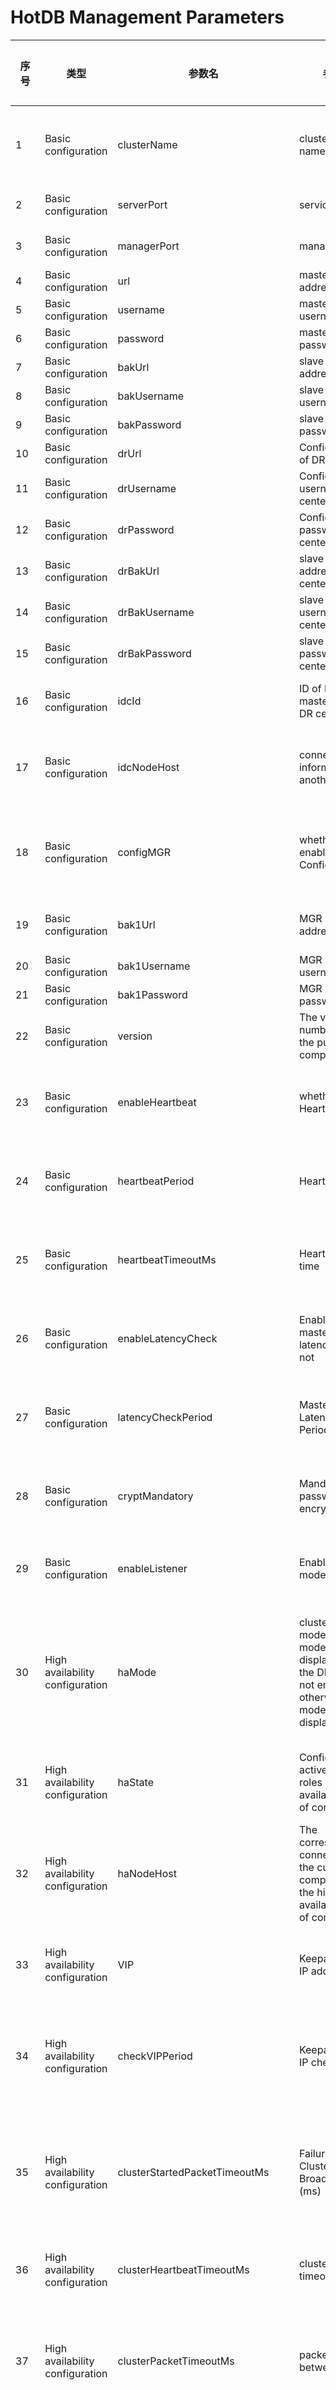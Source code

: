 # HotDB Management Parameters

| 序号 | 类型 | 参数名 | 参数说明 | 是否常见 | 参数详细说明 | 默认值 | 最小值 | 最大值 | RELOAD是否生效 | 支持版本 | 备注 |
|---|---|---|---|---|---|---|---|---|---|---|---|
| 1 | Basic  configuration | clusterName | cluster group name | Y | Specify  the name of the group added after cluster startup, and this parameter of the  compute nodes within the same cluster group shall be set identical, while  this parameter of the compute nodes of different cluster groups shall be set  different. | HotDB-Cluster | / | / | N | 2.5.0 | |
| 2 | Basic  configuration | serverPort | service port | Y | Service  port, through which you can log in to the compute node and execute relevant  SQL statements. | 3323 | 1 | 65535 | N | 2.4.3 | |
| 3 | Basic  configuration | managerPort | management  port | Y | Management  port, through which you can operate and monitor the service information  and statistical information fo the compute node. | 3325 | 1 | 65535 | N | 2.4.3 | |
| 4 | Basic  configuration | url | master  ConfigDB address | Y | Compute  node master ConfigDB adress | jdbc:mysql://192.168.200.1:3306/hotdb_config | / | / | Y | 2.4.3 | |
| 5 | Basic  configuration | username | master  ConfigDB username | Y | Compute  node master ConfigDB username | hotdb_config | / | / | Y | 2.4.3 | |
| 6 | Basic  configuration | password | master  ConfigDB password | Y | Compute  node master ConfigDB password | hotdb_config | / | / | Y | 2.4.3 | |
| 7 | Basic  configuration | bakUrl | slave  ConfigDB address | Y | Compute  node slave ConfigDB adress | jdbc:mysql://192.168.200.1:3306/hotdb_config | / | / | Y | 2.4.4 | |
| 8 | Basic  configuration | bakUsername | slave  ConfigDB username | Y | Compute  node slave ConfigDB username | hotdb_config | / | / | Y | 2.4.4 | |
| 9 | Basic  configuration | bakPassword | slave  ConfigDB password | Y | Compute  node slave ConfigDB password | hotdb_config | / | / | Y | 2.4.4 | |
| 10 | Basic  configuration | drUrl | ConfigDB  address of DR center | Y | Compute  node ConfigDB adress in the DR center when the DR mode is enabled. | jdbc:mysql://192.168.200.1:3306/hotdb_config | / | / | Y | 2.5.3.1 | |
| 11 | Basic  configuration | drUsername | ConfigDB  username of DR center | Y | Compute  node ConfigDB username in the DR center when the DR mode is enabled. | hotdb_config | / | / | Y | 2.5.3.1 | |
| 12 | Basic  configuration | drPassword | ConfigDB  password of DR center | Y | Compute  node ConfigDB password in the DR center when the DR mode is enabled. | hotdb_config | / | / | Y | 2.5.3.1 | |
| 13 | Basic  configuration | drBakUrl | slave  ConfigDB address of DR center | Y | Compute  node slave ConfigDB adress in the DR center when the DR mode is enabled. | jdbc:mysql://192.168.200.1:3306/hotdb_config | / | / | Y | 2.5.3.1 | |
| 14 | Basic  configuration | drBakUsername | slave  ConfigDB username of DR center | Y | Compute  node slave ConfigDB username in the DR center when the DR mode is  enabled. | hotdb_config | / | / | Y | 2.5.3.1 | |
| 15 | Basic  configuration | drBakPassword | slave  ConfigDB password of DR center | Y | Compute  node slave ConfigDB password in the DR center when the DR mode is  enabled. | hotdb_config | / | / | Y | 2.5.3.1 | |
| 16 | Basic  configuration | idcId | ID  of IDC, 1: master center; 2: DR center | Y | With  DR mode enabled, you need to configure parameters idcId and idcNodeHost.  idcId is for the ID of IDC: 1 is set by default, which means the master  center; 2 means the DR center. | 0 | / | / | Y | 2.5.3.1 | |
| 17 | Basic  configuration | idcNodeHost | connection  information of another IDC | Y | idcNodeHost  is for connection information of all the compute nodes in another IDC. The  configuration format is IP:PORT. The compute nodes are separated by English  commas, for example: 192.168.200.186:3325,192.168.200.187:3325. | 192.168.200.1:3325,192.168.200.1:3325 | / | / | Y | 2.5.3.1 | |
| 18 | Basic  configuration | configMGR | whether  MGR  is enabled in the ConfigDB | Y | If  MGR is used by the compute node as the replication mode, you need to set the  parameter as true and guarantee normal replication relation of the MGR  configDB instance, and in the case of failure with the Master configDB, it  will switch to new Master configDB automatically. At most 3 MGR instances are  supported in MGR configDB. | false | / | / | Y | 2.5.0 | management  platform display explanation     true: yes; false: no |
| 19 | Basic  configuration | bak1Url | MGR  ConfigDB address | Y | MGR  ConfigDB address (if MGR is used in ConfigDB, this item must be configured).  This parameter, together with url and bakUrl, forms a MGR configDB instance  cluster. | (none) | / | / | Y | 2.5.0 | |
| 20 | Basic  configuration | bak1Username | MGR ConfigDB  username | Y | MGR  ConfigDB username (if MGR is used in ConfigDB, this item must be configured). | (none) | / | / | Y | 2.5.0 | |
| 21 | Basic  configuration | bak1Password | MGR ConfigDB  password | Y | MGR  ConfigDB password (if MGR is used in ConfigDB, this item must be configured). | (none) | / | / | Y | 2.5.0 | |
| 22 | Basic  configuration | version | The  version number shown to the public by the compute node | N | The  version number shown by the compute node to the public, which could be  modified by Custom | (synchronize  with the latest version) | / | / | Y | 2.4.3 | |
| 23 | Basic  configuration | enableHeartbeat | whether  to enable Heartbeat | Y | This  parameter sets whether to enable Heartbeat, which is used to detect whether  the data source is available and whether it is shared by compute nodes in  other clusters. | true | / | / | N  for v.2.4.5     Y for v.2.4.7 and above | 2.4.3 | management  platform display explanation     true: yes; false: no |
| 24 | Basic  configuration | heartbeatPeriod | Heartbeat  period | Y | Heartbeat  period | 2（s） | 1 | 60 | N  for v.2.4.5     Y for v.2.4.8 and above | 2.4.3 | |
| 25 | Basic  configuration | heartbeatTimeoutMs | Heartbeat  timeout time | Y | Heartbeat  timeout time | 500（ms） | 100 | 10000 | N  for v.2.4.5     Y for v.2.4.9 and above | 2.4.3 | |
| 26 | Basic  configuration | enableLatencyCheck | Enable  master/slave latency check or not | Y | If  master/slave latency check is enabled, it will check regularly whether there  is replication latency between the slave and the master. The latency check  depends on the heartbeat table. | true | / | / | N  for v.2.4.5     Y for v.2.4.10 and above | 2.4.5 | management  platform display explanation     true: yes; false: no |
| 27 | Basic  configuration | latencyCheckPeriod | Master/Slave  Latency Check Period (ms) | Y | Master/Slave  Latency Check Period (ms) | 500（ms） | 100 | 1000 | N  for v.2.4.5     Y for v.2.4.11 and above | 2.4.5 | |
| 28 | Basic  configuration | cryptMandatory | Mandatory  password encryption or not | Y | It’s  used for setting whether to make mandatory password identification or not  when the compute node reads the data source password. When it is set as  false, both plaintext and cyphertext can be read. When it is set as true,  only cyphertext is allowed to be read. | false | / | / | Y | 2.4.3 | management  platform display explanation     true: yes; false: no |
| 29 | Basic  configuration | enableListener | Enable  listener mode | Y | With  this parameter enabled, users can solve the performance linear expansion  problem of the compute node cluster mode. To enable listener mode, it  requires that a listener be installed for each data source. | false | / | / | Y | 2.5.5 | management  platform display explanation     true: yes; false: no |
| 30 | High  availability configuration | haMode | cluster mode/DR mode (cluster mode  shall be displayed when the DR mode is not enabled, otherwise, the DR mode  shall be displayed) | Y | When  the compute node is in single-node mode or HA mode, this parameter should be  set as “active/standby"; when it is in multi-node mode, it should be set  as "cluster"; when the DR mode is enabled, the corresponding IDC  type should be set. | 0 | / | / | N | 2.5.0 | management  platform without DR mode enabled display explanation      0: active/standby; 1: cluster     management platform with DR mode enabled display explanation      2: mode of master center, 3: mode of DR center |
| 31 | High  availability configuration | haState | Configuration  of active/standby roles in high availability mode of compute nodes | Y | When  the compute node is in single-node mode, the role can only be “master  node"; when it is in HA mode, the master/backup role of the compute  node is configured according to the actual situation; when in multi-node  mode, this parameter can be ignored. | master | / | / | N | 2.4.3 | management  platform display explanation:     master: the master node; backup: the backup node |
| 32 | High  availability configuration | haNodeHost | The  corresponding connection info of the current master compute node in the high  availability mode of compute nodes | Y | The  corresponding connection info of the current master compute node in the high  availability mode of compute nodes. The configuration format is IP:PORT, for  example: 192.168.200.1:3325（invalid when in cluster mode） | (none) | / | / | N | 2.4.3 | |
| 33 | High  availability configuration | VIP | Keepalived virtual  IP address | Y | The  parameter is only used when the compute node is in HA mode. It is required to  be set as the actual virtual IP of Keepalived in the current cluster. If  it is not set incorrectly, the program will not trigger the high availability  switch according to the VIP status. | (none) | / | / | Y | 2.4.8 | |
| 34 | High  availability configuration | checkVIPPeriod | Keepalived  virtual IP check period | Y | This  parameter is used to control the check frequency of virtual IP. When the  compute node is configured with VIP information correctly, if the standby  compute node finds that there is a VIP, it will automatically execute the  online command; if the master compute node finds that there is no VIP, it  will automatically execute the offline command. Unit | 500 | 100 | 10000 | Y | 2.4.8 | |
| 35 | High  availability configuration | clusterStartedPacketTimeoutMs | Failure  Time of Cluster Started Broadcast Packet (ms) | N | This  parameter is used for setting Cluster Started Packet Timeout, and generally  modification is not recommended, while appropriate adjustment could be made  according to the service network quality. Cluster Started Packet refers to a  broadcast packet targeting the network segment when cluster is enabled. In  the case of failure with the Started Packet due to timeout, it may result  that service port of this compute node cannot be enabled. | 5000（ms） | / | / | Y | 2.5.3 | |
| 36 | High  availability configuration | clusterHeartbeatTimeoutMs | cluster  heartbeat timeout | N | This  parameter is used for setting Cluster Heartbeat Timeout of the compute node,  and generally modification is not recommended, and appropriate adjustment  could be made according to the service network quality. | 5000（ms） | / | / | Y | 2.5.3 | |
| 37 | High  availability configuration | clusterPacketTimeoutMs | packet  failure time between clusters | N | This  parameter is used for setting Cluster Packet Timeout, and generally  modification is not recommended, and appropriate adjustment could be made  according to the service network quality. Cluster packet refers to all  point-to-point packets ought to be sent during normal running of the cluster,  including but not limited to Heartbeat, Election, member change and other  data packets. | 5000（ms） | / | / | Y | 2.5.3 | |
| 38 | High  availability configuration | clusterElectionTimeoutMs | cluster  election timeout time | N | This  parameter is used for setting Cluster Election Timeout of the compute node,  and generally modification is not recommended, and appropriate adjustment  could be made according to the service network quality. For example, setting  the parameter clusterElectionTimeoutMs as 2000ms, then for the node  initiating the election, if the election is not successful after the timeout  time, the election fails. | 2000（ms） | / | / | Y | 2.5.3 | |
| 39 | High  availability configuration | serverId | cluster  node number | Y | It  is used for dividing connection communication ID among the nodes in the  cluster, and this Parameter Setting shall be set from 1 continuously without  repetition, and in case of repetition, the cluster will start abnormally. | 1 | 1 | 9 | N | 2.5.0 | |
| 40 | High  availability configuration | clusterSize | total  number of nodes in cluster | Y | This  parameter is total number of compute nodes in cluster. If haMode is set as 1  (that is cluster mode), then it shall be configured as actual number of  compute nodes of this cluster. | 3 | 3 | 7 | N | 2.5.0 | |
| 41 | High  availability configuration | clusterNetwork | cluster  network segment | Y | This  parameter is the network segment of the whole cluster, and all compute nodes  IP of the cluster must be within this network segment. Otherwise, even if a  cluster group shares the same name, it can’t join the cluster after the  compute node starts. | 192.168.200.0/24 | / | / | N | 2.5.0 | |
| 42 | High  availability configuration | clusterHost | IP  of the current node | Y | This  parameter shall be set as the actual IP of the compute node (can’t be  replaced with 127.0.0.1), which shall be used to communicate with other  compute nodes in cluster election. | 192.168.200.1 | / | / | N | 2.5.0 | |
| 43 | High  availability configuration | clusterPort | cluster  communication port | Y | This  parameter is used for inter-communication between compute nodes within the  specified cluster, and the communication ports of each compute node within  the same cluster must be the same. | 3326 | 1 | 65535 | N | 2.5.0 | |
| 44 | Database  features | autoIncrement | Management platform v.2.5.4 below: adopt Global Auto-Incremental serial number or not     Management platform v.2.5.4 and above: Global Auto-Incremental serial number mode | Y | Note for versions below 2.5.4: the  parameter controls whether to enable  the global auto-increment function. When it is set as true, the compute node  takes over the auto-increment of all tables, which can ensure the global  auto-increment; when it is set as false, MySQL maintains the auto-increment  key processing of all tables, the global auto-increment will not be  guaranteed.     Note for compute node 2.5.4 and above: when it is set as 1, the compute node takes over the  auto-increment of all tables, which can ensure the global auto-increment;  when it is set as 2, the compute node takes over the auto-increment of all  tables, which can ensure the global auto-increment is unique, but does not  guarantee the auto-increment monotonically; when it is set as 0, MySQL  maintains the auto-increment key processing of all tables, and the global  auto-increment will not be guaranteed. The difference is obvious with  sharding table as the table type. | 1 | / | / | Y | 2.4.3 | management  platform display explanation:     below compute node v.2.5.4:     true: yes; false: no     compute node v.2.5.4 and above:     1: auto-increment enabled; 0: auto-increment not enabled; 2: auto-increment  enabled and unique |
| 45 | Database  features | sqlTimeout | Sql Execution Timeout (S) | Y | This  is the max time of compute node from sending SQL to data source to receiving  SQL execution result (including single-node and cross-node). | 3600（s） | 1 | 28800 | N  for v.2.4.5     Y for v.2.4.7 and above | 2.4.3 | |
| 46 | Database  features | deadlockCheckPeriod | Deadlock Check Period (Ms) | Y | Setting  as 0 means Disable. When deadlock is enabled, it will check cross-node  deadlock periodically according to the Deadlock Check Period, and once  cross-node deadlock occurs, it will kill the smallest connection with the Min  trx_weight, and rollback the whole transaction. | 3000（ms） | 0 | 100000 | N  for v.2.4.5     Y for v.2.4.8 and above | 2.4.3 | |
| 47 | Database  features | enableXA | Apply XA  TRANSACTION or not | Y | This  parameter enabled will affect the business performance. Before enabling,  please refer to the specific function description document for the parameter  usage requirements. | false | / | / | N | 2.4.3 | management  platform display explanation     true: yes; false: no |
| 48 | Database  features | allowRCWithoutReadConsistentInXA | RC  isolation level is allowed in XA mode | N | In XA mode, if READ COMMITED is selected as the isolation level, you need  to turn on this parameter before using it. It shall be noted that READ  COMMITED at this time is in essence between READ COMMITED and READ  UNCOMMITED, which does not guarantee strong read/write consistency | 0 | / | / | Y | 2.4.9 | management  platform display explanation     1: yes; 0: no   |
| 49 | Database  features | errorsPermittedInTransaction | Whether  error is allowed in transaction or not | Y | When  set as False, execute SQL in transaction, and after MySQL returns error, the  transaction is no longer allowed to be operated, and could only be rolled  back. All operations which may result in transaction COMMIT will result in  rollback of this transaction. When set as True, the error in transaction  shall not limited the commission of transaction. | true | / | / | Y | 2.4.3 | management  platform display explanation     true: yes; false: no |
| 50 | Database  features | maxIdleTransactionTimeout | Non-committed Idle Transaction  Timeout (ms) | Y | The  parameter has the default value of 86400000ms, that is 24h, which means that  when the last SQL is completed in the transaction, the transaction fails to  be submitted within 24h, it will be judged as timeout transaction and the  compute node will close the connection and rollback the transaction  automatically. | 86400000（ms） | 0 | 172800000 | Y | 2.5.1 | |
| 51 | Database  features | switchoverTimeoutForTrans | When making  Manual Switch, the old transaction Wait Commit Timeout (ms) | Y | The  parameter is used to limit the max processing time of transaction during  manual switch.     That is: Before manual execution of Master/Slave switch, enable Non-commit  of execution transaction, then execute Manual Switch, and commit transaction  within Timeout, and then transaction commit succeeded. If the timeout time is  exceeded, the front-end connection will be disconnected, and transaction will  roll back automatically. | 3000（ms） | 0 | 1800000 | Y | 2.4.3 | management  platform display explanation     true: yes; false: no |
| 52 | Database  features | enableSleep | Whether SLEEP Function is  allowed or not | Y | Whether  SLEEP Function is allowed or not | false | / | / | Y | 2.4.3 | management  platform display explanation     true: yes; false: no |
| 53 | Database  features | strategyForRWSplit | Enable  Read/write splitting or not | Y | 0:  not to enable Read/write splitting.     1: splittable Read requests are sent to all available data sources.     2: splittable Read requests are sent to available slave data sources.     3: the Read requests in transaction before Write occurs are sent to  available slave data sources, that is, the Read requests beyond the  transaction are sent to available salve data sources. | 0 | / | / | Y | 2.4.3 | management platform display explanation     0: do not enable read/write splitting; 1: separable read requests are sent  to all available data sources; 2: separable read requests are sent to  available standby data sources; 3: read requests before write in a  transaction are sent to available standby data sources (the point 3 is only supported in v2.4.9 and above) |
| 54 | Database  features | weightForSlaveRWSplit | Read  Proportion of the slave | Y | weightForSlaveRWSplit  and strategyForRWSplit are supporting parameters, and only when Read/write  splitting strategy is 1 (separatable Read requests are sent to all available  data sources), could Read proportion of the slave be meaningful. If the slave  latency exceeds threshold value of readable Standby slave, read the active  master by default.     Under master/slave condition: read proportion of the slave is 50% by  default;     Under one-master and multi-slave condition (such as: one master and double  slaves): read proportion of the Master is 50%, read proportion of Slave A is  25%, and read proportion of Slave B is 25%. When set as 0, the parameter is  invalid. | 50（%） | 0 | 100 | Y | 2.4.4 | |
| 55 | Database  features | maxLatencyForRWSplit | Max  Latency of Readable Standby Slave in Read/write splitting | Y | After  Read/write splitting is enabled, when the master/slave latency is smaller  than the set latency time, read the Standby Slave; when latency exceeds the  set time, the Standby Slave will not be read. | 1000（ms） | 200 | 10000 | Y | 2.4.5 | |
| 56 | Database  features | frontConnectionTrxIsoLevel | Front-end  connection default isolation level | N | It’s  used for setting user isolation level of front-end connection of the compute  node. | 2 | / | / | Y | 2.4.5 | management  platform display explanation     0=READ UNCOMMITTED;1= READ COMMITTED;2= REPEATABLE READ;3=SERIALIZABLE |
| 57 | Database  features | readOnly | readOnly  allowed or not | N | It  is used for setting the current compute node as readonly mode. In readonly  mode, compute node only receives DQL (SELECT statement) operation, and SET  command row and SHOW type operations, and refuses to execute DDL(CREATE  TABLE/VIEW/INDEX/SYN/CLUSTER statement), DML(INSERT, UPDATE, DELETE) and DCL  (GRANT, ROLLBACK [WORK] TO [SAVEPOINT], COMMIT) modification operation  commands | false | / | / | Y | 2.4.8 | management  platform display explanation     true: yes; false: no |
| 58 | Database  features | timestampProxy | TimeProxy  mode | Y | When  set as 0, it means auto mode, and when the compute node checks that the time  difference of data source is greater than 0.5, it will be the auto Proxy of  the Global Time Function. If less than 0.5, it only make Proxy of the time  function of the Global Table, high-accuracy time stamp and cross-node  statement.     When the parameter is set as 1, it means global_table_only, only in Global  Table mode; the compute node only make Proxy of the time function of Global  Table.     When the parameter is set as 2, it means all, in Global mode, and the  compute node will make Proxy of the Global Time Function. | 0 | / | / | Y | 2.5.1 | management  platform display explanation     0: auto; 1: proxy only for global tables; 2: global proxy |
| 59 | Database  features | routeByRelativeCol | It  does not include the route via Secondary Index Field at the time of sharding  key | N | After  enabled, it supports to locate to the specific node via Query Secondary Index  and distribute the SELECT Query statement to specified node only instead of  all nodes when the SELECT Query statement does not include sharding key but  includes Unique Constraint Field. | false | / | / | Y | 2.5.2 | management  platform display explanation     true: yes; false: no |
| 60 | Database  features | globalUniqueConstraint | Whether  enable Global Unique Constraint for the new tables by default or not | N | After  set as true, Global Unique Constraint could be enabled by default for the  added table. For details, please refer to Global Unique Constraint. After  enabling this function, there may be great influence on execution efficiency  of the SQL statements such as INSERT, UPDATE, DELETE, which may result in  increasing latency of SQL operation; and it may also increase lock wait and  deadlock. | false | / | / | Y | 2.5.2 | management  platform display explanation     true: yes; false: no |
| 61 | Database  features | prefetchBatchMax | The  upper limit of the auto-incremental batch size | Y | The  upper limit of the auto-incremental batch size. If 1000 is set, the maximum  value of the range difference of each prefetch interval is 1000. For example,  if the prefetch starts from 123, the maximum value in the prefetch interval  is not more than 1123, that is, the values are within  [123+prefetchBatchMin,1123]. | 10000 | 10 | 100000 | Y | 2.5.4 | |
| 62 | Database  features | prefetchBatchMin | The  lower limit of the auto-incremental batch size | Y | The  lower limit of the auto-incremental prefetch batch size. If 100 is set, the  minimum value of the range difference of each prefetch interval is 100. For  example, if the prefetch starts from 123, the maximum value in the prefetch  interval is not less than 223, that is, the next prefetch batch starts from  223 at least, and the next prefetch batch [223，123+prefetchBatchMax]. | 10 | 2 | 1000 | Y | 2.5.4 | |
| 63 | Database  features | prefetchBatchInit | The  initial value of the auto-incremental batch size | Y | The  initial value of the auto-incremental batch size. If the initial value is set  as 100, the range difference of the prefetch interval is 100 by default. For  example, if the prefetch starts from 123, the prefetch interval is [123,  223]. | 100 | prefetchBatchMin | prefetchBatchMax | Y | 2.5.4 | |
| 64 | Database  features | prefetchValidTimeout | The  valid timeout time of prefetch(seconds) | Y | The  valid timeout time of prefetching the auto-incremental batch. When set as 0,  it means that the auto-incremental batch is not abandoned due to the timeout.  For example, if 30 seconds is set, the prefetch range is 1-100. If it is more  than 30 seconds, the unused value is no longer used. | 10 | 3 | 86400 | Y | 2.5.4 | |
| 65 | Database  features | generatePrefetchCostRatio | Cost  ratio which generates Prefetch | N | The  cost ratio refers to the ratio of the current self-increment value to the  current batch size. For example, if the current self-increment value is 89  and the current batch size is 100, the cost ratio is 89%.     If the batch utilization rate reaches the cost ratio, it will be triggered  to prefetch a new batch in advance. For example, if the parameter is set as  70, then once the batch utilization rate reaches 70%, the next batch will be  prefetched. | 90 | 50 | 100 | Y | 2.5.4 | |
| 66 | Database  features | ndbSqlMode | Mode  used by NDB SQL node | Y | none:  the default value, representing forbidden NDB function; local: NDB SQL server  and compute node service are on the same server, representing enabled NDB SQL  function. | none | / | / | N | 2.5.2 | |
| 67 | Database  features | ndbSqlVersion | NDB  SQL Version Number | Y | NDB  SQL Version Number | 5.7.24 | / | / | N | 2.5.2 | |
| 68 | Database  features | ndbVersion | NDB  Engine Version Number | Y | The  NDB Engine Version supported by the current compute node is 7.5.4 and above. | 7.5.12 | / | / | N | 2.5.2 | |
| 69 | Database  features | ndbSqlAddr | NDB  SQL-end IP address | Y | ndbSqlAddr  is physical address of NDB SQL node | localhost:3329 | / | / | N | 2.5.2 | |
| 70 | Database  features | ndbSqlUser | NDB  SQL front-end username | Y | username  for connecting NDB SQL node | root | / | / | N | 2.5.2 | |
| 71 | Database  features | ndbSqlPass | NDB  SQL front-end password | Y | password  for connecting NDB SQL node | root | / | / | N | 2.5.2 | |
| 72 | Database  features | ndbSqlDataAddr | IP  address and port receiving NDB SQL connection | Y | Port  for the monitoring of compute node and the connection from NDB SQL to compute  node, that is the communication port from the server IP and NDB SQL nodes to  the compute node. | 127.0.0.1:3327 | / | / | N | 2.5.2 | |
| 73 | SQL  grammar and function | joinable | Allow  JOIN Query or not | Y | This parameter contols JOIN among sharding tables.      Through the associated conditions and sharding keys, it can be juedged  whether the related JOIN statements can be executed when it is not a  single-JOIN query that can not be directly distributed. In the case of JOIN  among global tables and JOIN among vertical sharding tables in the same node,  there will be no corresponding limit for enabling the parameter. | true | / | / | Y | 2.4.3 | management  platform display explanation     true: yes; false: no |
| 74 | SQL  grammar and function | checkUpdate | Whether  to intercept update operation of the sharding key or not | N | Controls  whether to allow modifying the sharding key or not. Unless under special  circumstances, it’s not recommended modifying this parameter, otherwise, it  may result in inconsistency between the data route and the configured  Sharding Function, thus influencing the Query result. | true | / | / | Y | 2.4.3 | management  platform display explanation     true: yes; false: no |
| 75 | SQL  grammar and function | enableSubquery | Whether  Subquery under special scenarios is allowed or not | N | Whether  the table in Subquery is allowed to be Sharding Table. After Version 2.4.7,  this parameter is Enabled by default, and can support Subquery under more  scenarios. In the previous versions, Enabling this parameter does not  guarantee accuracy of the Subquery results. | false | / | / | Y | 2.4.3 | management  platform display explanation     true: yes; false: no |
| 76 | SQL  grammar and function | showAllAffectedRowsInGlobalTable | Whether  Global Table IDU statement shows total number of AffectedRows in all nodes | Y | When  showAllAffectedRowsInGlobalTable Parameter is set as true, Global Table will  execute insert,delete,update related SQL statements, and the result will show  total number of affected nodes. | false | / | / | Y | 2.4.3 | management  platform display explanation     true: yes; false: no |
| 77 | SQL  grammar and function | skipDatatypeCheck | Control  whether to skip checking of column data type in table structure | N | When  executing Create and Alter statements on Middleware server, whether to check  if there is double, float, real data type or not in non-sharding key. | false | / | / | N  for v.2.4.5     Y for v.2.4.7 and above | 2.4.5 | management  platform display explanation     true: yes; false: no |
| 78 | SQL  grammar and function | enableCursor | Allow  PREPARE statement to obtain data via CURSOR or not | Y | Allow  PREPARE to obtain data content via Cursor or not | false | / | / | Y | 2.4.6 | management  platform display explanation     true: yes; false: no |
| 79 | SQL  grammar and function | clientFoundRows | Use  found rows to replace the affected rows in OK package | Y | This  parameter is used for judging execution condition of the statement when  operating the SQL statement. When clientFoundRows=false, and return upon  update is the real number of affected rows; if set true, the return upon  update is the number of found rows; if the Client has connected and used the  useAffectedRows parameter, then the setting by the Client shall prevail. | false | / | / | Y | 2.4.9 | management platform display explanation     true: yes; false: no          2.5.5 and above |
| 80 | SQL  grammar and function | recordSqlAuditlog | Whether  to record SQL auditing log | N | When  the parameter is enabled, some DDL, DML, DQL or some other SQL operations  will be recorded in logs/extra/sqlaudit/ under the installation directory of  the compute node for subsequent troubleshooting | false | / | / | Y | 2.5.5 | management  platform display explanation     true: yes; false: no |
| 81 | Database  performance | maxConnections | Front-end  Max Connections | Y | maxConnections  is the Max Connections allowed for user front-end connection, and is the  upper limit of simultaneous sessions allowed by the compute node. The user  could set maxConnections according to actual needs, adjust this value  appropriately, but can’t increase the set value blindly. | 5000 | 1 | 300000 | Y | 2.4.4 | |
| 82 | Database  performance | maxUserConnections | User  Front-end Max Connections | Y | maxUserConnections  is commonly known to be the Max Connections of the same account to the  compute node simultaneously. User Front-end Max Connections could be null,  and 0 is given by default in case of null, meaning no limit for user  connections, and at this time, this connection shall be subject to the  front-end Max Connections. | 0 | 0 | 300000 | Y | 2.4.4 | |
| 83 | Database  performance | enableFlowControl | Enable  data source flow control or not | Y | After  Enable, it will limit back-end concurrency, protect the data source, and  control the data source pressure. | false | / | / | N  for v.2.4.5     Y for v.2.4.7 and above | 2.4.5 | management  platform display explanation     true: yes; false: no |
| 84 | Database  performance | adaptiveProcessor | Control  whether the startup service is Automatic Adaptation or not | N | After the Automatic Adaptation startup service is enabled, the compute node  will set parameters according to the current server configuration and  Automatic Adaptation Rule, that is to modify the following parameter value in  server.xml, and after the startup service, the modification can’t take  effect, and the parameter value will still be set according to Adaptation  Rule. | true | / | / | N | 2.4.5 | management  platform display explanation     true: yes; false: no |
| 85 | Database  performance | processors | Number  of processors | Y | This  parameter is used for setting number of threads in internal thread pool model  of the compute node. | 16 | 4 | 128 | N | 2.4.3 | |
| 86 | Database  performance | processorExecutor | Number  of threads of processors | Y | This parameter is used for setting number of threads of processors in  internal thread pool model of the compute node. | 4 | 2 | 8 | N | 2.4.3 | |
| 87 | Database  performance | timerExecutor | Number of threads of timers | Y | Number  of threads of timers | 4 | 2 | 8 | N | 2.4.3 | |
| 88 | Database  performance | usingAIO | Use  AIO or not | N | It’s  used for setting whether the current compute node enables AIO or not.     AIO: Asynchronous Input/Output, and the server realization mode is to  create a thread for a valid request, and all I/O requests of the Client are  firstly completed by OS and then informed to the server application to enable  thread for processing, IO mode is applicable to the architecture with many  connections and long connections (heavy operation). Since at present, AIO  hasn’t been completed on Linux and optimization of AIO by compute node is far  inferior to NIO, therefore, it’s not recommended to enable this parameter. | 0 | / | / | N | 2.4.3 | management  platform display explanation     1: yes; 0: no   |
| 89 | Database  performance | defaultMaxLimit | default  max limit | N | This  parameter is related to the HotDB overload protection and is used in  combination with the highCostSqlConcurrency parameter. When the front-end  concurrency executes the cross-node update/delete limit n scenario, if n  exceeds the defaultMaxLimit setting, the highCostSqlConcurrency parameter  control will be triggered to limit the concurrency number of the high  memory-consumption statements, and the related connections will be held until  the previous execution is completed, thus the next batch can be executed. | 10000 | 1 | 10000000 | Y | 2.4.3 | |
| 90 | Database  performance | joinCacheSize | memory  size of JOIN cache | N | Off-heap  memory size of JOIN cache. It presents available direct memory size of JOIN,  and could influence speed of JOIN query cache. | 32（M） | 0 | 128 | Y | 2.4.3 | |
| 91 | Database  performance | maxJoinSize | Row limits in JOIN query cache | Y | Max  rows allowed for Join query cache. Computation method of JOIN query cache is:  when there is no condition in SQL statement, compute the Cartesian product;  when there is condition in SQL statement, compute the rows meeting join  condition. | 10（M） | 1K | 1000M | Y | 2.4.3 | |
| 92 | Database  performance | joinLoopSize | JOIN Query  times per batch of each node when using BNL algorithm | Y | JOIN  Query times per batch of each node when using BNL algorithm belongs to  optimization parameter of join Query, and it could improve the join Query  speed. | 1000 | 100 | 10000 | Y | 2.4.3 | |
| 93 | Database  performance | joinBatchSize | At  equi-join query, record number of equi-join queries turning into IN queries  per batch | Y | At  equi-join query, record number of equi-join queries turning into IN queries  per batch. The value exceeding the setting will be transferred in several  times. This parameter belongs to optimization parameter of join Query, and it  could improve the join Query speed. | 10000 | 100 | 100000 | Y | 2.4.3 | |
| 94 | Database  performance | highCostSqlConcurrency | Number  of high cost statement concurrencies | N | This  parameter is the compute node overload protection related parameter, which is  used for controlling number of high cost statement concurrencies (including  cross-node join, union, update/delete...limit, etc.). When front-end  execution concurrencies exceed the setting, relevant connection will Hold,  and wait for completion of previous execution, then the next batch could be  executed. | 32 | 1 | 2048 | N  for v.2.4.5     Y for v.2.4.7 and above | 2.4.3 | |
| 95 | Database  performance | maxAllowedPacket | Max  data packet allowed to be received | N | Control  packet size sent from the front-end connection. 64M by default, when the SQL  statement size sent exceeds the default value 64M, the compute node will give  prompt (Get a packet bigger than 'max_allowed_packet'). | 65536（KB） | 1 | 1048576 | Y | 2.4.5 | |
| 96 | Database  performance | socketBacklog | service  port Socket backlog | N | Service  port socket requires a certain period of time to process socket connection of  the Client and has a queue to store the Client Socket haven’t been processed  in time; the capacity of the queue is backlog. If the queue has been fully  occupied by Client socket, ServerSocket will refuse the new connections to  guarantee enough queue capacity, thus there will be no connection which can’t  be connected due to small queue capacity. | 1000 | 1000 | 4000 | N | 2.4.3 | |
| 97 | Database  performance | frontWriteBlockTimeout | Front-end Connection Write Block Timeout | Y | When  Front-end Connection Write Block Timeout, it will disable front-end  connection, and output corresponding log prompting “closed, due to write  block timeout.”Great network latency or unreachable network from the compute  node to the client, slow data receiving of the client, etc. may lead to  front-end write block. | 10000（ms） | 2000 | 600000 | N  for v.2.4.5     Y for v.2.4.7 and above | 2.4.5 | |
| 98 | Database  performance | maxWritingToNetTimes | | N | The max duration of the front end connecting Writing_to_net | 120000 | 10000 | 1800000 | Y | 2.4.3 | This parameter is obsolete, here only for the record.        |
| 99 | Database  performance | idleTimeout | Front-end  idle connection timeout time | N | This  parameter is used to detect the timeout time of idle connections at the front  end. If Time of connection in the "sleep" state at the front-end  exceeds the set value, HotDB will close the idle connection. | 28800（s） | 1 | 31536000 | N | 2.4.3 | |
| 100 | Database  performance | parkPeriod | Thread  Dormancy Period at the idle time of Message System | Y | This  parameter is used for adjusting sleep time of cost message queue thread at  the idle time of message queue of internal thread communication. | 100000（ns） | 1000 | 1000000 | N  for v.2.4.5     Y for v.2.4.7 and above | 2.4.3 | |
| 101 | Database  operation and maintenance | waitForSlaveInFailover | In  failover, whether to wait for the Slave to catch up with replication or not | Y | It’s  used for setting in failover, whether to wait for the Slave to catch up with  replication or not. When the slave has replication latency, it can’t switch  to the slave, and the compute node will keep checking, and could make switch  only after waiting for replication synchronization | true | / | / | Y | 2.4.3 | management  platform display explanation     true: yes; false: no |
| 102 | Database  operation and maintenance | switchByLogInFailover | When  failover, control whether to determine switch priority by Master_Log_File  position of various data sources under the node or not | N | True  status: When failover, give priority to determining the switch priority via  the Standby Slave synchronization speed, and the specific shall be determined  by position of Master_Log_File and Read_Master_Log_Pos, and the switch with  quicker synchronization speed will be taken in priority; if all Slave  Read_Master_Log_Pos positions are the same, then match according to the set  priority     False status: switch according to failover rule of the user | false | / | / | Y | 2.4.5 | management  platform display explanation     true: yes; false: no |
| 103 | Database  operation and maintenance | failoverAutoresetslave | When failover, auto reset the master/slave replication  relation or not | Y | This  parameter is used for guaranteeing data accuracy after data source failover.  When enabled, after failover, it will suspend the IO thread between the  original Master/Slave, and after the original Active Master recovers normal,  check whether there is still transaction not received after the original  Standby Slave (the existing Active Master) catching up with replication; if  exists, then auto reset the master/slave replication relation. | false | / | / | N | 2.5.3 | management  platform display explanation     true: yes; false: no |
| 104 | Database  operation and maintenance | dropTableRetentionTime | Retention  time of drop table | Y | When  the parameter is set as 0, it means not to retain the DROP table, and  execution of DROP TABLE statement will delete the table; when  dropTableRetentionTime is greater than 0, it’s computed by hour, and the DROP  table will be retained to the set time, and this table will be deleted  automatically if exceeding the set time. | 0（小时） | 0 | 87600 | Y | 2.5.2 | |
| 105 | Database  operation and maintenance | recordSql | Make statistics of SQL execution condition or not | Y | After  enabled, the executed SQL of the compute node can be stored in the compute  node configDB in the form of summary. Besides, the recorded SQL information  can be viewed in the "Slow Query Log Analysis" function on the  management platform. | false | / | / | Y | 2.4.3 | management  platform display explanation     true: yes; false: no |
| 106 | Database  operation and maintenance | maxSqlRecordLength | Max  length of SQL statement record in SQL execution statistics | Y | This  parameter refers to the max length of SQL statements statistics by parameter  recordSql. When the length of the executed SQL statement exceeds the set  length, it will be cut out automatically, and replaced with ellipsis…, | 1000 | 1000 | 16000 | Y | 2.4.5 | |
| 107 | Database  operation and maintenance | statisticsUpdatePeriod | Command  Statistics Persistence Period | Y | When  executing SQL statement on Client, relevant commands will be counted into  configDB. If set as 0, the program will exit due to abnormality, and there  will be no persistence； if the configured value is greater than 0, then  periodical persistence could be made to the database. | 0（ms） | 0 | 3600000 | N  for v.2.4.5     Y for v.2.4.7 and above | 2.4.3 | |
| 108 | Database  operation and maintenance | checkMysqlParamInterval | Interval  time of checking MySQL Parameter Setting (Unit: ms) | N | Check  whether interval time of MySQL Parameter Setting is reasonable or not. | 600000（ms） | 1000 | 86400000 | N  for v.2.4.5     Y for v.2.4.8 and above | 2.4.3 | |
| 109 | Database  operation and maintenance | dataNodeIdleCheckPeriod | Default  Data Node Idle Check Period (S) | Y | It  is used for setting the periodical task period of data node idle check. The  compute node will check connection condition of the back-end data source  periodically, disable excessive idle connection or supplement available  connections of the connection pool, guarantee that the connections can’t be  disabled by MySQL, and maintain normal running of the connection pool. | 120（s） | 1 | 3600 | N  for v.2.4.5     Y for v.2.4.9 and above | 2.4.3 | |
| 110 | Database  operation and maintenance | waitSyncFinishAtStartup | When enabled, wait for synchronization of the Master data  source or not | Y | Turn on the switch, wait for  master/slave data source to make replication synchronization when enabling  the compute node, so as to guarantee data consistency of master/slave data  source | true | / | / | N | 2.4.3 | management  platform display explanation     true: yes; false: no |
| 111 | Database  operation and maintenance | waitConfigSyncFinish | When enabled, wait for configDB synchronization or not | N | It is used for  setting whether to wait for configDB synchronization or not when enabled.  Turn on the switch, in case of latency between configDB master/slave, it  shall wait for the master/slave configDB to catch up with the Slave configDB,  and maintain that the configDB data currently used is the latest data, only  in this way could it be enabled. | false | / | / | N | 2.4.3 | management  platform display explanation     true: yes; false: no |
| 112 | Database  operation and maintenance | checkConnLastUsedTime | Max  allowed interval time of last use by the back-end connection. | N | Max  allowed interval time of last use by the back-end connection. If exceeded, it  will check whether this connection is valid or not, unit: ms | 3000（ms） | 0 | 600000 | Y | 2.4.3 | |
| 113 | Database  operation and maintenance | checkConnValidTimeout | At  the time of checking validity of back-end connection, max timeout, unit: ms | N | At the time of checking validity of back-end connection, when the checking  time exceeds “back-end connection timeout”, the connection shall be judged  invalid, and when the back-end connection is checked as timeout connection,  then the connection will be kicked out from the connection pool. | 500（ms） | 100 | 1000 | Y | 2.4.3 | |
| 114 | Database  operation and maintenance | badConnAfterContinueGet | Continue  to obtain connection or not | N | After compute node obtaining connection from the connection pool and having  conducted connection validity check and obtained an invalid connection, then  when this parameter is true, the connection pool will continue to obtain  available connection; when it is false, the connection pool will return null,  and the outer code logic will continue the processing. | true | / | / | Y | 2.4.3 | management  platform display explanation     true: yes; false: no |
| 115 | Database  operation and maintenance | badConnAfterFastCheckAllIdle | When broken back-end connection is obtained, whether to  check all idle connections rapidly or not | N | When  broken back-end connection is obtained, the connection pool of the compute  node will check all idle connections rapidly | true | / | / | Y | 2.4.3 | management  platform display explanation     true: yes; false: no |
| 116 | Database  operation and maintenance | checkConnValid | Whether  to check whether the back-end connection is valid or not | N | When  obtaining connection from the connection pool, check availability of the  connection, and in the case of unavailable connection, the connection will be  disabled and kicked out from the connection pool. | true | / | / | Y | 2.4.3 | management  platform display explanation     true: yes; false: no |
| 117 | Database  operation and maintenance | masterSourceInitWaitTimeout | When  started, Master Data Source Initialization Timeout in data node | N | When  start, the Master data source will reconnect continuously after initial  initialization failure; in case of existing standby data source and  initialization timeout time of the Master data source is exceeded, it will  switch to available standby data source; in case of initialization failure  with all data sources of this node, then the whole node is Unavailable. If  all nodes of at least one LogicDB in the compute node has Initialized  successfully, then the compute node Start succeeded, otherwise, start failed. | 300（s） | 0 | 600 | Y | 2.4.3 | |
| 118 | Database  operation and maintenance | enableSSL | Whether  to enable SSL connection function? | Y | When  the parameter is enabled, encrypted connection through SSL authentication  shall be supported. | FALSE | / | / | Y | 2.5.5 | management  platform display explanation     true: yes; false: no |
| 119 | Database  operation and maintenance | keyStore | Path to the data certificate .jks file for TLS connection | Y | Specifies  the path to the data certificate .jks file for TLS connection | /server.jks | / | / | Y | 2.5.5 | |
| 120 | Database  operation and maintenance | keyStorePass | Password of the data certificate .jks file for TLS connection | Y | Specifies  the password of the data certificate .jks file for TLS connection | BB5A70F75DD5FEB214A5623DD171CEEB | / | / | Y | 2.5.5 | |
| 121 | Database  operation and maintenance | enableWatchdog | Enable  Watchdog or not | Y | It’s  used for checking abnormal connection and other abnormal status of front-end  connection and back-end connection pool of the compute node. In the case of  abnormality, record log and terminate the connection. | false | / | / | N  for v.2.4.5     Y for v.2.4.9 and above | 2.4.5 | management  platform display explanation     true: yes; false: no |
| 122 | Database  operation and maintenance | recordSQLSyntaxError | The  log records statement with Syntax error | N | The  log records statement with Syntax error | false | / | / | Y | 2.4.7 | management  platform display explanation     true: yes; false: no |
| 123 | Database  operation and maintenance | recordCrossDNJoin | Record  cross-node JOIN in log or not | N | Record  cross-node JOIN in log | false | / | / | Y | 2.4.7 | management  platform display explanation     true: yes; false: no |
| 124 | Database  operation and maintenance | recordUNION | The  log records UNION | N | The  log records UNION | false | / | / | Y | 2.4.7 | management  platform display explanation     true: yes; false: no |
| 125 | Database  operation and maintenance | recordSubQuery | The  log records Subquery | N | The  log records Subquery | false | / | / | Y | 2.4.7 | management  platform display explanation     true: yes; false: no |
| 126 | Database  operation and maintenance | recordDeadLockSQL | The  log records the statement triggering deadlock | N | The  log records the statement triggering deadlock | true | / | / | Y | 2.4.7 | management  platform display explanation     true: yes; false: no |
| 127 | Database  operation and maintenance | recordLimitOffsetWithoutOrderby | The  log records the limit statement without orderby | N | The  log records the limit statement without orderby | false | / | / | Y | 2.4.7 | management  platform display explanation     true: yes; false: no |
| 128 | Database  operation and maintenance | recordSQLKeyConflict | The  log records the statement with Primary Key conflict and violating foreign key  constraint | N | The  log records the statement with Primary Key conflict and violating foreign key  constraint | false | / | / | Y | 2.4.7 | management  platform display explanation     true: yes; false: no |
| 129 | Database  operation and maintenance | recordSQLUnsupported | The  log records the statement not supported | N | The  log records the statement not supported | true | / | / | Y | 2.4.7 | management  platform display explanation     true: yes; false: no |
| 130 | Database  operation and maintenance | recordMySQLWarnings | The  log records the warning message returned by MySQL | N | The  log records the warning message returned by MySQL | false | / | / | Y | 2.4.7 | management  platform display explanation     true: yes; false: no |
| 131 | Database  operation and maintenance | recordMySQLErrors | The  log records error message returned by MySQL | N | The  log records error message returned by MySQL | false | / | / | Y | 2.4.7 | management  platform display explanation     true: yes; false: no |
| 132 | Database  operation and maintenance | recordHotDBWarnings | The  log records the warning message returned by the compute node | N | The  log records the warning message returned by the compute node | false | / | / | Y | 2.4.7 | management  platform display explanation     true: yes; false: no |
| 133 | Database  operation and maintenance | recordHotDBErrors | The  log records error message returned by HotDB | N | The  log records error message returned by HotDB | true | / | / | Y | 2.4.7 | management  platform display explanation     true: yes; false: no |
| 134 | Database  operation and maintenance | recordDDL | Record  DDL statement in log | N | Record  DDL statement in log | false | / | / | Y | 2.4.7 | management  platform display explanation     true: yes; false: no |
| 135 | Database  operation and maintenance | recordSQLIntercepted | The  log records the intercepted statement | N | The  log records the intercepted statement | false | / | / | Y | 2.4.7 | management  platform display explanation     true: yes; false: no |
| 136 | Database  operation and maintenance | recordAuditlog | Record  audit log | N | This  parameter is used for controlling whether to record the management port  operation information or not. When the audit log is enabled, you could view  management port operation record via Event->Audit log on the management  platform. | true | / | / | Y | 2.5.0 | management  platform display explanation     true: yes; false: no |
| 137 | Database  operation and maintenance | pingLogCleanPeriod | Ping  Log Clean Period | N | pingLogCleanPeriod  parameter is 3 by default, with the optional unit being Hour, Day and Month,  which shall be decided by the other parameter pingLogCleanPeriodUnit. This  parameter is mainly used to control the clean period of the data stored in  configDB at the time of ping check, and delete the data before specified time  periodically every day. | 3 | 1 | 876000 | Y | 2.4.9 | |
| 138 | Database  operation and maintenance | pingLogCleanPeriodUnit | Unit  of ping log clean period | N | pingLogCleanPeriodUnit  parameter is 2 by default, meaning that the unit of ping log clean period is  Month, besides, the option 0 means Hour and 1 means Day. This parameter is  mainly used to control the unit of ping log clean period, and is in support  use with the pingLogCleanPeriod parameter. | 2 | / | / | Y | 2.4.9 | management  platform display explanation     0: Hour, 1: Day, 2: Month |
| 139 | Database  operation and maintenance | pingPeriod | ping  server period | N | pingPeriod parameter is mainly used to control ping check period. It’s by  default to ping a round of IP address of all servers connected with the HotDB  Server per hour, for example, client server, configDB server, data source  server, etc. Min 300s (that is 5mins) could be configured to trigger a round  of check. If the previous round of check is not completed in an hour, then  this round of check shall be abandoned directly. | 3600（s） | 300 | 86400 | Y | 2.4.9 | |
| 141 | 数据库运维 | operateMode | Operating  mode of compute node | N | The  parameter controls the operating mode of compute nodes, 0 is normal mode, 1  is performance mode, 2 is debug mode. In normal mode, no other parameters or  functions will be changed. In performance mode, the functions related to the  following parameters will be forced to disable, while in debug mode, the  functions related to the following parameters will be forced to enable.     recordSql     recordSQLSyntaxError     recordCrossDNJoin     recordUNION     recordSubQuery     recordDeadLockSQL     recordLimitOffsetWithoutOrderby     recordSQLKeyConflict     recordSQLUnsupported     recordMySQLWarnings     recordMySQLErrors     recordHotDBWarnings     recordHotDBErrors     recordDDL     recordSQLIntercepted     recordAuditlog     recordSQLForward     recordSqlAuditlog | 0 | / | / | Y | 2.5.6 | Operating mode      0: normal mode,      1: performance mode,      2: debug mode |
| 142 | 数据库运维 | enableOracleFunction | Support  Oracle function or not | N | When  Oracle data is migrated to MySQL, some functions are replaced to make it run  successfully and reduce the cost of migration. | false | / | / | Y | 2.5.6 | |
| 143 | 数据库运维 | lockWaitTimeout | Timeout  for obtaining metadata lock (s) | N | the  timeout (s) for obtaining metadata lock | 3153600（s） | 1 | 31536000 | Y | 2.5.3 | Synchronized  based on V2.5.3                                |
| 144 | 数据库运维 | maxReconnectConfigDBTimes | Max  times of reconnecting ConfigDB | N | prevent  long time consumption for configDB connection during the compute node start,  the HA switch, or reloading, and increase the reconnection times of configDB.  If the max times of reconnections is exceeded, it will automatically switch  to connecting from the ConfigDB. | 3 | 0 | 1000 | Y | 2.5.4 | Synchronized  based on V2.5.4                                |
| 145 | 数据库运维 | sslUseSM4 | Whether to support SM4 native cipher algorithm | N | This  function is to specify the use of SM4 algorithm for encryption and decryption  in the symmetric encryption link of TLS | false | / | / | Y | 2.5.6 | Synchronized  based on V2.5.5                                |